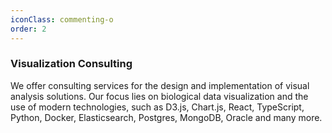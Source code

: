 ```yaml
---
iconClass: commenting-o
order: 2
---
```


### Visualization Consulting

We offer consulting services for the design and implementation of visual analysis solutions. Our focus lies on biological data visualization and the use of modern technologies, such as D3.js, Chart.js, React, TypeScript, Python, Docker, Elasticsearch, Postgres, MongoDB, Oracle and many more.
